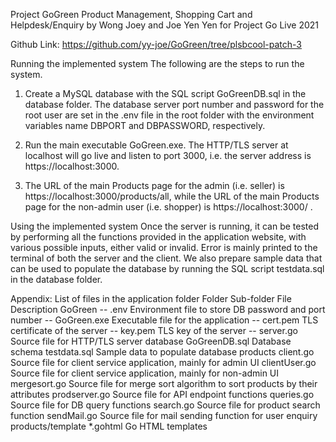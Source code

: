 Project GoGreen
Product Management, Shopping Cart and Helpdesk/Enquiry
by Wong Joey and Joe Yen Yen
for Project Go Live 2021

Github Link: https://github.com/yy-joe/GoGreen/tree/plsbcool-patch-3

Running the implemented system
The following are the steps to run the system.
1.	Create a MySQL database with the SQL script GoGreenDB.sql in the database folder. The database server port number and password for the root user are set in the .env file in the root folder with the environment variables name DBPORT and DBPASSWORD, respectively.

2.	Run the main executable GoGreen.exe. The HTTP/TLS server at localhost will go live and listen to port 3000, i.e. the server address is https://localhost:3000.

3.	The URL of the main Products page for the admin (i.e. seller) is https://localhost:3000/products/all, while the URL of the main Products page for the non-admin user (i.e. shopper) is  https://localhost:3000/ .

Using the implemented system
Once the server is running, it can be tested by performing all the functions provided in the application website, with various possible inputs, either valid or invalid. Error is mainly printed to the terminal of both the server and the client. We also prepare sample data that can be used to populate the database by running the SQL script testdata.sql in the database folder.

Appendix: List of files in the application folder
Folder	Sub-folder	File	Description
GoGreen	--	.env	Environment file to store DB password and port number
	--	GoGreen.exe	Executable file for the application
	--	cert.pem	TLS certificate of the server
	--	key.pem	TLS key of the server
	--	server.go	Source file for HTTP/TLS server 
	database	GoGreenDB.sql	Database schema
		testdata.sql	Sample data to populate database
	products	client.go	Source file for client service application, mainly for admin UI
		clientUser.go	Source file for client service application, mainly for non-admin UI
		mergesort.go	Source file for merge sort algorithm to sort products by their attributes
		prodserver.go	Source file for API endpoint functions
		queries.go	Source file for DB query functions
		search.go	Source file for product search function 
		sendMail.go	Source file for mail sending function for user enquiry
	products/template	*.gohtml	Go HTML templates


